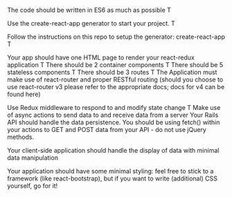 The code should be written in ES6 as much as possible
T

Use the create-react-app generator to start your project.
T

Follow the instructions on this repo to setup the generator: create-react-app
T

Your app should have one HTML page to render your react-redux application
T
There should be 2 container components
T
There should be 5 stateless components
T
There should be 3 routes
T
The Application must make use of react-router and proper RESTful routing (should you choose to use react-router v3 please refer to the appropriate docs; docs for v4 can be found here)

Use Redux middleware to respond to and modify state change
T
Make use of async actions to send data to and receive data from a server
Your Rails API should handle the data persistence. You should be using fetch() within your actions to GET and POST data from your API - do not use jQuery methods.

Your client-side application should handle the display of data with minimal data manipulation

Your application should have some minimal styling: feel free to stick to a framework (like react-bootstrap), but if you want to write (additional) CSS yourself, go for it!